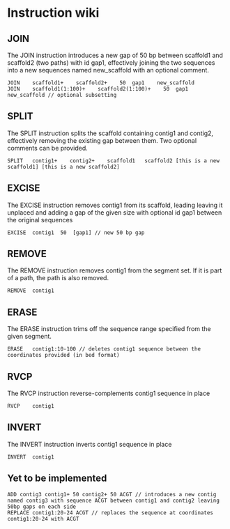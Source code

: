 # Instruction wiki

## JOIN

The JOIN instruction introduces a new gap of 50 bp between scaffold1 and scaffold2 (two paths) with id gap1, effectively joining the two sequences into a new sequences named new_scaffold with an optional comment.

```
JOIN    scaffold1+    scaffold2+    50  gap1    new_scaffold
JOIN    scaffold1(1:100)+    scaffold2(1:100)+    50  gap1    new_scaffold // optional subsetting
```

## SPLIT

The SPLIT instruction splits the scaffold containing contig1 and contig2, effectively removing the existing gap between them. Two optional comments can be provided.

```
SPLIT   contig1+    contig2+    scaffold1   scaffold2 [this is a new scaffold1] [this is a new scaffold2]
```

## EXCISE

The EXCISE instruction removes contig1 from its scaffold, leading leaving it unplaced and adding a gap of the given size with optional id gap1 between the original sequences

```
EXCISE  contig1  50  [gap1] // new 50 bp gap
```

## REMOVE

The REMOVE instruction removes contig1 from the segment set. If it is part of a path, the path is also removed.

```
REMOVE  contig1
```

## ERASE

The ERASE instruction trims off the sequence range specified from the given segment.

```
ERASE   contig1:10-100 // deletes contig1 sequence between the coordinates provided (in bed format)
```

## RVCP

The RVCP instruction reverse-complements contig1 sequence in place

```
RVCP    contig1
```

## INVERT

The INVERT instruction inverts contig1 sequence in place

```
INVERT  contig1
```

## Yet to be implemented

```
ADD contig3 contig1+ 50 contig2+ 50 ACGT // introduces a new contig named contig3 with sequence ACGT between contig1 and contig2 leaving 50bp gaps on each side
REPLACE contig1:20-24 ACGT // replaces the sequence at coordinates contig1:20-24 with ACGT
```
